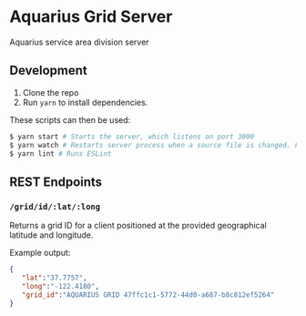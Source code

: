 # Aquarius Grid Server

Aquarius service area division server

## Development

1. Clone the repo
1. Run `yarn` to install dependencies.

These scripts can then be used:

```bash
$ yarn start # Starts the server, which listens on port 3000
$ yarn watch # Restarts server process when a source file is changed. For use during development
$ yarn lint # Runs ESLint
```

## REST Endpoints

### `/grid/id/:lat/:long`

Returns a grid ID for a client positioned at the provided geographical latitude and longitude.

Example output:

```json
{
   "lat":"37.7757",
   "long":"-122.4180",
   "grid_id":"AQUARIUS GRID 47ffc1c1-5772-44d0-a687-b8c812ef5264"
}
```
